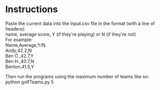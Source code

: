 # Instructions

Paste the current data into the input.csv file in the format (with a line of headers):  
name, average score, Y (if they're playing) or N (if they're not)  
For example:  
Name,Average,Y/N  
Andy,42.2,N  
Ben C.,42.7,Y  
Ben H.,40.7,N  
Benton,41.5,Y  

Then run the programs using the maximum number of teams like so:  
python golfTeams.py 5
